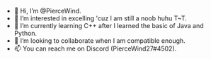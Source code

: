 - 👋 Hi, I’m @PierceWind.
- 👀 I’m interested in excelling 'cuz I am still a noob huhu T~T.
- 🌱 I’m currently learning C++ after I learned the basic of Java and Python.
- 💞️ I’m looking to collaborate when I am compatible enough.
- 📫 You can reach me on Discord (PierceWind27#4502).

<!---
PierceWind/PierceWind is a ✨ special ✨ repository because its `README.md` (this file) appears on your GitHub profile.
You can click the Preview link to take a look at your changes.
--->
